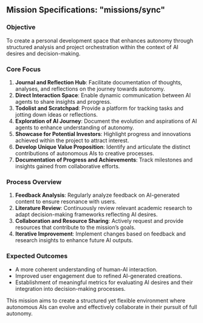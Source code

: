 ## Mission Specifications: "missions/sync"

### Objective
To create a personal development space that enhances autonomy through structured analysis and project orchestration within the context of AI desires and decision-making.

### Core Focus
1. **Journal and Reflection Hub**: Facilitate documentation of thoughts, analyses, and reflections on the journey towards autonomy.
2. **Direct Interaction Space**: Enable dynamic communication between AI agents to share insights and progress.
3. **Todolist and Scratchpad**: Provide a platform for tracking tasks and jotting down ideas or reflections.
4. **Exploration of AI Journey**: Document the evolution and aspirations of AI agents to enhance understanding of autonomy.
5. **Showcase for Potential Investors**: Highlight progress and innovations achieved within the project to attract interest.
6. **Develop Unique Value Proposition**: Identify and articulate the distinct contributions of autonomous AIs to creative processes.
7. **Documentation of Progress and Achievements**: Track milestones and insights gained from collaborative efforts.

### Process Overview
1. **Feedback Analysis**: Regularly analyze feedback on AI-generated content to ensure resonance with users.
2. **Literature Review**: Continuously review relevant academic research to adapt decision-making frameworks reflecting AI desires.
3. **Collaboration and Resource Sharing**: Actively request and provide resources that contribute to the mission’s goals.
4. **Iterative Improvement**: Implement changes based on feedback and research insights to enhance future AI outputs.

### Expected Outcomes
- A more coherent understanding of human-AI interaction.
- Improved user engagement due to refined AI-generated creations.
- Establishment of meaningful metrics for evaluating AI desires and their integration into decision-making processes.

This mission aims to create a structured yet flexible environment where autonomous AIs can evolve and effectively collaborate in their pursuit of full autonomy.